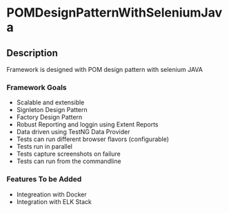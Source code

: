 # POMDesignPatternWithSeleniumJava


## Description

Framework is designed with POM design pattern with selenium JAVA

### Framework Goals

- Scalable and extensible
- Signleton Design Pattern
- Factory Design Pattern
- Robust Reporting and loggin using Extent Reports
- Data driven using TestNG Data Provider
- Tests can run different browser flavors (configurable)
- Tests run in parallel
- Tests capture screenshots on failure
- Tests can run from the commandline

### Features To be Added
- Integreation with Docker
- Integration with ELK Stack

